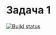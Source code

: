 # Задача 1
[![Build status](https://ci.appveyor.com/api/projects/status/kol0h396npqfcc4i?svg=true)](https://ci.appveyor.com/project/mlarina790/set)
